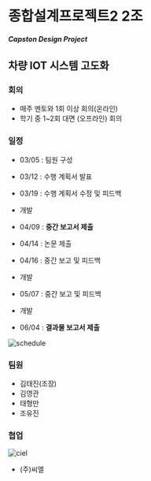 # 종합설계프로젝트2 2조

##### Capston Design Project



## 차량 IOT 시스템 고도화



### 회의

- 매주 멘토와 1회 이상 회의(온라인)
- 학기 중 1~2회 대면 (오프라인) 회의



### 일정

- 03/05 : 팀원 구성

- 03/12 : 수행 계획서 발표

- 03/19 : 수행 계획서 수정 및 피드백

- 개발

- 04/09 : **중간 보고서 제출**

- 04/14 : 논문 제출

- 04/16 : 중간 보고 및 피드백

- 개발

- 05/07 : 중간 보고 및  피드백

- 개발

- 06/04 : **결과물 보고서 제출**


![schedule](https://user-images.githubusercontent.com/37465123/53877984-fd6dc600-404d-11e9-8bde-302f25cbe360.png)



### 팀원

- 김태진(조장)
- 김영관
- 태형만
- 조유진



### 협업

![ciel](https://static.wixstatic.com/media/314f6b_f8a02c03e21e44649adcb322ce265887~mv2.png)
- (주)씨엘
